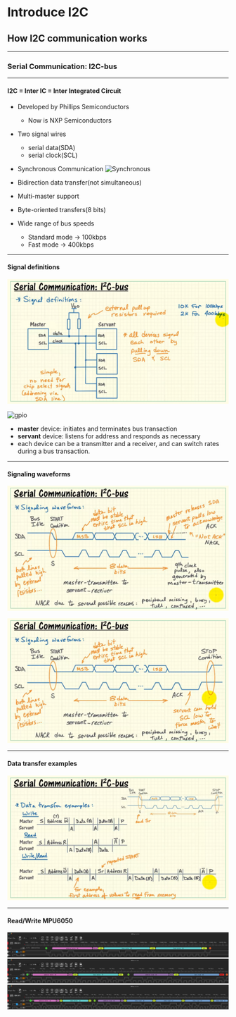 # Introduce I2C

## How I2C communication works

---

### Serial Communication: I2C-bus

---

#### I2C = Inter IC = Inter Integrated Circuit

* Developed by Phillips Semiconductors
  * Now is NXP Semiconductors
* Two signal wires
  * serial data(SDA)
  * serial clock(SCL)
* Synchronous Communication
    ![Synchronous](https://img-blog.csdn.net/20150819163425283?watermark/2/text/aHR0cDovL2Jsb2cuY3Nkbi5uZXQv/font/5a6L5L2T/fontsize/400/fill/I0JBQkFCMA==/dissolve/70/gravity/Center "Synchronous")


* Bidirection data transfer(not simultaneous)

* Multi-master support

* Byte-oriented transfers(8 bits)

* Wide range of bus speeds
  * Standard mode -> 100kbps
  * Fast mode -> 400kbps

---

#### Signal definitions

![signal](https://github.com/donghang6/picture-for-markdown/blob/master/iic2.png?raw=true "signal")

![gpio](https://pic1.zhimg.com/50/61588ca0d53f17ad99362cbaea4136a0_hd.jpg "gpio")

* **master** device: initiates and terminates bus transaction
* **servant** device: listens for address and responds as necessary
* each  device can be a transmitter and a receiver, and can switch rates during a bus transaction.

---

#### Signaling waveforms

![wave](https://github.com/donghang6/picture-for-markdown/blob/master/iic6.png?raw=true "wave")

![stop](https://github.com/donghang6/picture-for-markdown/blob/master/iic7.png?raw=true "stop")

---

#### Data transfer examples

![example](https://github.com/donghang6/picture-for-markdown/blob/master/iic9.png?raw=true "example")

---

#### Read/Write MPU6050

![mpu6050](https://github.com/donghang6/picture-for-markdown/blob/master/1.png?raw=true "mpu6050")
![mpu6050](https://github.com/donghang6/picture-for-markdown/blob/master/2.png?raw=true "mpu6050")
![mpu6050](https://github.com/donghang6/picture-for-markdown/blob/master/3.png?raw=true "mpu6050")